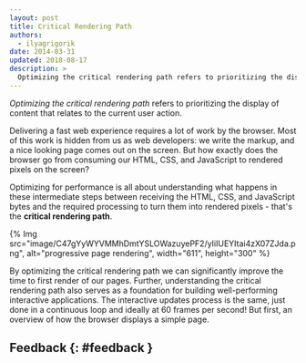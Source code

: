 ```yaml
---
layout: post
title: Critical Rendering Path
authors:
  - ilyagrigorik
date: 2014-03-31
updated: 2018-08-17
description: >
  Optimizing the critical rendering path refers to prioritizing the display of content that relates to the current user action.
---
```


_Optimizing the critical rendering path_ refers to prioritizing the display of
content that relates to the current user action.

Delivering a fast web experience requires a lot of work by the browser. Most of
this work is hidden from us as web developers: we write the markup, and a nice
looking page comes out on the screen. But how exactly does the browser go from
consuming our HTML, CSS, and JavaScript to rendered pixels on the screen?

Optimizing for performance is all about understanding what happens in these
intermediate steps between receiving the HTML, CSS, and JavaScript bytes and
the required processing to turn them into rendered pixels - that's
the **critical rendering path**.

{% Img src="image/C47gYyWYVMMhDmtYSLOWazuyePF2/yIiIUEYItai4zX07ZJda.png", alt="progressive page rendering", width="611", height="300" %}

By optimizing the critical rendering path we can significantly improve the
time to first render of our pages. Further, understanding the critical
rendering path also serves as a foundation for building well-performing
interactive applications. The interactive updates process is the same, just done in a continuous loop and ideally at 60 frames per second! But first, an overview of how the browser displays a simple page.

## Feedback {: #feedback }
